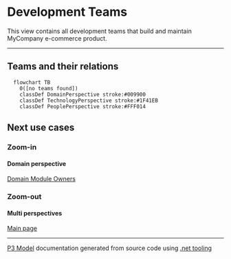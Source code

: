 ﻿
# Development Teams

This view contains all development teams that build and maintain MyCompany e-commerce product.  

---



## Teams and their relations

```mermaid
  flowchart TB
    0([no teams found])
    classDef DomainPerspective stroke:#009900
    classDef TechnologyPerspective stroke:#1F41EB
    classDef PeoplePerspective stroke:#FFF014
```

## Next use cases


### Zoom-in


#### Domain perspective

[Domain Module Owners](../../Domain/Modules/ModuleOwners.md)  

### Zoom-out


#### Multi perspectives

[Main page](../../README.md)  

---

[P3 Model](https://github.com/P3-model/P3-model) documentation generated from source code using [.net tooling](https://github.com/P3-model/P3-model-dotnet)